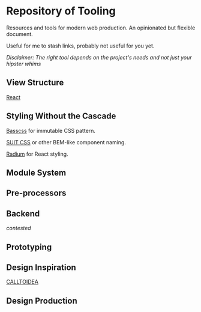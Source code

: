 # Repository of Tooling

Resources and tools for modern web production. An opinionated but flexible document.

Useful for me to stash links, probably not useful for you yet.

*Disclaimer: The right tool depends on the project's needs and not just your hipster whims*

## View Structure

[React](https://facebook.github.io/react/)


## Styling Without the Cascade

[Basscss](http://www.basscss.com) for immutable CSS pattern.

[SUIT CSS](http://suitcss.github.io) or other BEM-like component naming.

[Radium](http://projects.formidablelabs.com/radium/) for React styling.


## Module System


## Pre-processors


## Backend

*contested*


## Prototyping


## Design Inspiration

[CALLTOIDEA](http://www.calltoidea.com)

## Design Production
